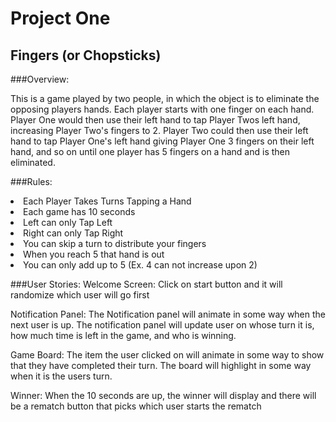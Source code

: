# Project One
## Fingers (or Chopsticks)

###Overview:

This is a game played by two people, in which the object is to eliminate the opposing players hands. Each player starts with one finger on each hand. Player One would then use their left hand to tap Player Twos left hand, increasing Player Two's fingers to 2. Player Two could then use their left hand to tap Player One's left hand giving Player One 3 fingers on their left hand, and so on until one player has 5 fingers on a hand and is then eliminated.   

###Rules: 
<li>Each Player Takes Turns Tapping a Hand</li>
<li> Each game has 10 seconds</li>
<li> Left can only Tap Left</li>
<li> Right can only Tap Right</li>
<li> You can skip a turn to distribute your fingers</li>
<li> When you reach 5 that hand is out</li>
<li> You can only add up to 5
(Ex. 4 can not increase upon 2)

###User Stories: 
Welcome Screen: Click on start button and it will randomize which user will go first

Notification Panel: The Notification panel will animate in some way when the next user is up. The notification panel will update user on whose turn it is, how much time is left in the game, and who is winning. 

Game Board: The item the user clicked on will animate in some way to show that they have completed their turn. The board will highlight in some way when it is the users turn. 

Winner: When the 10 seconds are up, the winner will display and there will be a rematch button that picks which user starts the rematch

